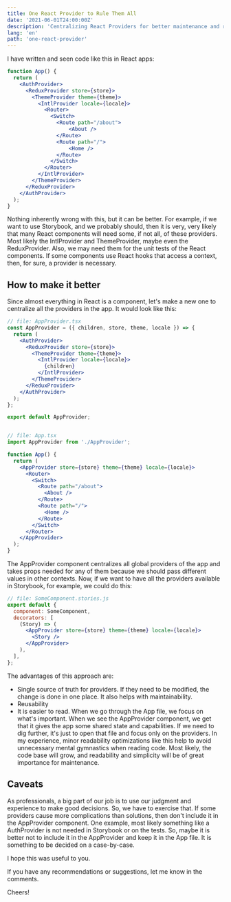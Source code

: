 ```yaml
---
title: One React Provider to Rule Them All
date: '2021-06-01T24:00:00Z'
description: 'Centralizing React Providers for better maintenance and readability.'
lang: 'en'
path: 'one-react-provider'
---
```


I have written and seen code like this in React apps:

```jsx
function App() {
  return (
    <AuthProvider>
      <ReduxProvider store={store}>
        <ThemeProvider theme={theme}>
          <IntlProvider locale={locale}>
            <Router>
              <Switch>
                <Route path="/about">
                    <About />
                </Route>
                <Route path="/">
                    <Home />
                </Route>
              </Switch>
            </Router>
          </IntlProvider>
        </ThemeProvider>
      </ReduxProvider>
    </AuthProvider>
  );
}
```

Nothing inherently wrong with this, but it can be better. For example, if we want to use Storybook, and we probably should, then it is very, very likely that many React components will need some, if not all, of these providers. Most likely the IntlProvider and ThemeProvider, maybe even the ReduxProvider. Also, we may need them for the unit tests of the React components. If some components use React hooks that access a context, then, for sure, a provider is necessary.

## How to make it better

Since almost everything in React is a component, let's make a new one to centralize all the providers in the app. It would look like this:

```jsx
// file: AppProvider.tsx
const AppProvider = ({ children, store, theme, locale }) => {
  return (
    <AuthProvider>
      <ReduxProvider store={store}>
        <ThemeProvider theme={theme}>
          <IntlProvider locale={locale}>
            {children}
          </IntlProvider>
        </ThemeProvider>
      </ReduxProvider>
    </AuthProvider>
  );
};

export default AppProvider;


// file: App.tsx
import AppProvider from './AppProvider';

function App() {
  return (
    <AppProvider store={store} theme={theme} locale={locale}>
      <Router>
        <Switch>
          <Route path="/about">
            <About />
          </Route>
          <Route path="/">
            <Home />
          </Route>
        </Switch>
      </Router>
    </AppProvider>
  );
}
```

The AppProvider component centralizes all global providers of the app and takes props needed for any of them because we should pass different values in other contexts. Now, if we want to have all the providers available in Storybook, for example, we could do this:

```jsx
// file: SomeComponent.stories.js
export default {
  component: SomeComponent,
  decorators: [
    (Story) => (
      <AppProvider store={store} theme={theme} locale={locale}>
        <Story />
      </AppProvider>
    ),
  ],
};

```

The advantages of this approach are:

- Single source of truth for providers. If they need to be modified, the change is done in one place. It also helps with maintainability.
- Reusability
- It is easier to read. When we go through the App file, we focus on what's important. When we see the AppProvider component, we get that it gives the app some shared state and capabilities. If we need to dig further, it's just to open that file and focus only on the providers. In my experience, minor readability optimizations like this help to avoid unnecessary mental gymnastics when reading code. Most likely, the code base will grow, and readability and simplicity will be of great importance for maintenance.

## Caveats

As professionals, a big part of our job is to use our judgment and experience to make good decisions. So, we have to exercise that. If some providers cause more complications than solutions, then don't include it in the AppProvider component. One example, most likely something like a AuthProvider is not needed in Storybook or on the tests. So, maybe it is better not to include it in the AppProvider and keep it in the App file. It is something to be decided on a case-by-case.

I hope this was useful to you.

If you have any recommendations or suggestions, let me know in the comments.

Cheers!
